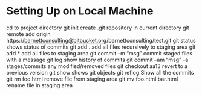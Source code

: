# Setting Up on Local Machine
cd to project directory
git init			create .git repository in current directory
git remote add origin https://barnettconsulting@bitbucket.org/barnettconsulting/test.git
git status		shows status of commits
git add .			add all files recursively to staging area
git add *			add all files to staging area
git commit –m “msg”	commit staged files with a message
git log			show history of commits
git commit –am “msg”	-a stages/commits any modified/removed files
git checkout aa13		revert to a previous version
git show				shows git objects
git reflog			Show all the commits
git rm foo.html		remove file from staging area
git mv foo.html bar.html	rename file in staging area
